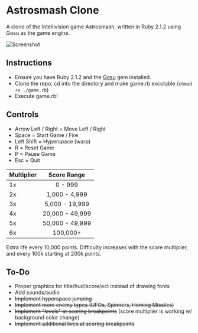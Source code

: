 # Astrosmash Clone
A clone of the Intellivision game Astrosmash, written in Ruby 2.1.2 using Gosu as the game engine.

![Screenshot](http://i.imgur.com/l50k6ae.png "Screenshot")

Instructions
--------
- Ensure you have Ruby 2.1.2 and the [Gosu](http://www.libgosu.org/) gem installed.
- Clone the repo, cd into the directory and make game.rb excutable (`chmod +x ./game.rb`)
- Execute game.rb!

Controls
--------
- Arrow Left / Right = Move Left / Right
- Space = Start Game / Fire
- Left Shift = Hyperspace (warp)
- R = Reset Game
- P = Pause Game
- Esc = Quit

| Multiplier |   Score Range   |
|------------|:---------------:|
|     1x     |     0 - 999     |
|     2x     |  1,000 - 4,999  |
|     3x     |  5,000 - 19,999 |
|     4x     | 20,000 - 49,999 |
|     5x     | 50,000 - 49,999 |
|     6x     |     100,000+    |

Extra life every 10,000 points. Difficulty increases with the score multiplier, and every 100k starting at 200k points.

To-Do
--------
- Proper graphics for title/hud/score/ect instead of drawing fonts
- Add sounds/audio
- ~~Implement hyperspace jumping~~
- ~~Implement more enemy types (UFOs, Spinners, Homing Missiles)~~
- ~~Implement "levels" at scoring breakpoints~~ (score multiplier is working w/ background color change)
- ~~Implement additional lives at scoring breakpoints~~